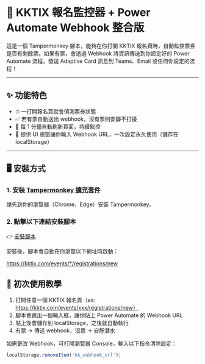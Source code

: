 # 🎫 KKTIX 報名監控器 + Power Automate Webhook 整合版

這是一個 Tampermonkey 腳本，能夠在你打開 KKTIX 報名頁時，自動監控票券是否有剩餘票。如果有票，會透過 Webhook 將資訊傳送到你設定好的 Power Automate 流程，發送 Adaptive Card 訊息到 Teams、Email 或任何你設定的流程！

---

## ✨ 功能特色

- ⏱ 一打開報名頁就會偵測票券狀態
- ✅ 若有票自動送出 webhook，沒有票則安靜不打擾
- 🔁 每 1 分鐘自動刷新頁面，持續監控
- 🧠 提供 UI 視窗讓你輸入 Webhook URL，一次設定永久使用（儲存在 localStorage）

---

## 🖥 安裝方式

### 1. 安裝 [Tampermonkey 擴充套件](https://www.tampermonkey.net/)

請先到你的瀏覽器（Chrome、Edge）安裝 Tampermonkey。

### 2. 點擊以下連結安裝腳本

👉 [安裝腳本](https://raw.githubusercontent.com/YehHank/kktix-ticket-watcher/main/kktix-watcher.user.js)

安裝後，腳本會自動在你瀏覽以下網址時啟動：

https://kktix.com/events/*/registrations/new

## 🧪 初次使用教學

1. 打開任意一個 KKTIX 報名頁（ex: https://kktix.com/events/xxx/registrations/new）
2. 腳本會跳出一個輸入框，讓你貼上 Power Automate 的 Webhook URL
3. 貼上後會儲存到 localStorage，之後就自動執行
4. 有票 → 傳送 webhook，沒票 → 安靜潛水

如需更改 Webhook，可打開瀏覽器 Console，輸入以下指令清除設定：
```js
localStorage.removeItem('kk_webhook_url');
```
